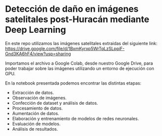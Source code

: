 # Detección de daño en imágenes satelitales post-Huracán mediante Deep Learning

En este repo utilizamos las imágenes satelitales extraidas del siguiente link: https://drive.google.com/file/d/1BxmKyrxp5WrTqLzSLppiF-Gnd3KA6hF4/view?usp=sharing

Importamos el archivo a Google Colab, desde nuestro Google Drive, para poder trabajar sobre las imágenes utilizando un entorno de ejecución con GPU.

En la notebook presentada podemos encontrar las distintas etapas:
  - Extracción de datos.
  - Observación de imágenes.
  - Confección de dataset y análisis de datos.
  - Procesamiento de datos.
  - Aumentación de datos.
  - Elaboración y entrenamiento de modelos de redes neuronales.
  - Evaluación de modelos.
  - Análisis de resultados.
